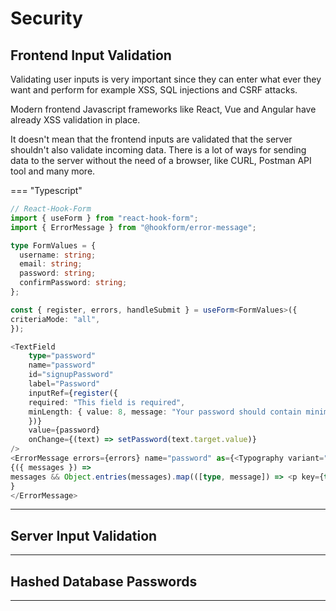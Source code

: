 # Security

## Frontend Input Validation

Validating user inputs is very important since they can enter what ever they want and perform for example XSS, SQL injections and CSRF attacks.

Modern frontend Javascript frameworks like React, Vue and Angular have already XSS validation in place.

It doesn't mean that the frontend inputs are validated that the server shouldn't also validate incoming data. There is a lot of ways for sending data to the server without the need of a browser, like CURL, Postman API tool and many more.

=== "Typescript"

```typescript
// React-Hook-Form
import { useForm } from "react-hook-form";
import { ErrorMessage } from "@hookform/error-message";

type FormValues = {
  username: string;
  email: string;
  password: string;
  confirmPassword: string;
};

const { register, errors, handleSubmit } = useForm<FormValues>({
criteriaMode: "all",
});

<TextField
    type="password"
    name="password"
    id="signupPassword"
    label="Password"
    inputRef={register({
    required: "This field is required",
    minLength: { value: 8, message: "Your password should contain minimum 8 characters" },
    })}
    value={password}
    onChange={(text) => setPassword(text.target.value)}
/>
<ErrorMessage errors={errors} name="password" as={<Typography variant="body2" />}>
{({ messages }) =>
messages && Object.entries(messages).map(([type, message]) => <p key={type}>{message}</p>)
}
</ErrorMessage>
```

<hr/>

## Server Input Validation

<hr/>

## Hashed Database Passwords

<hr/>
